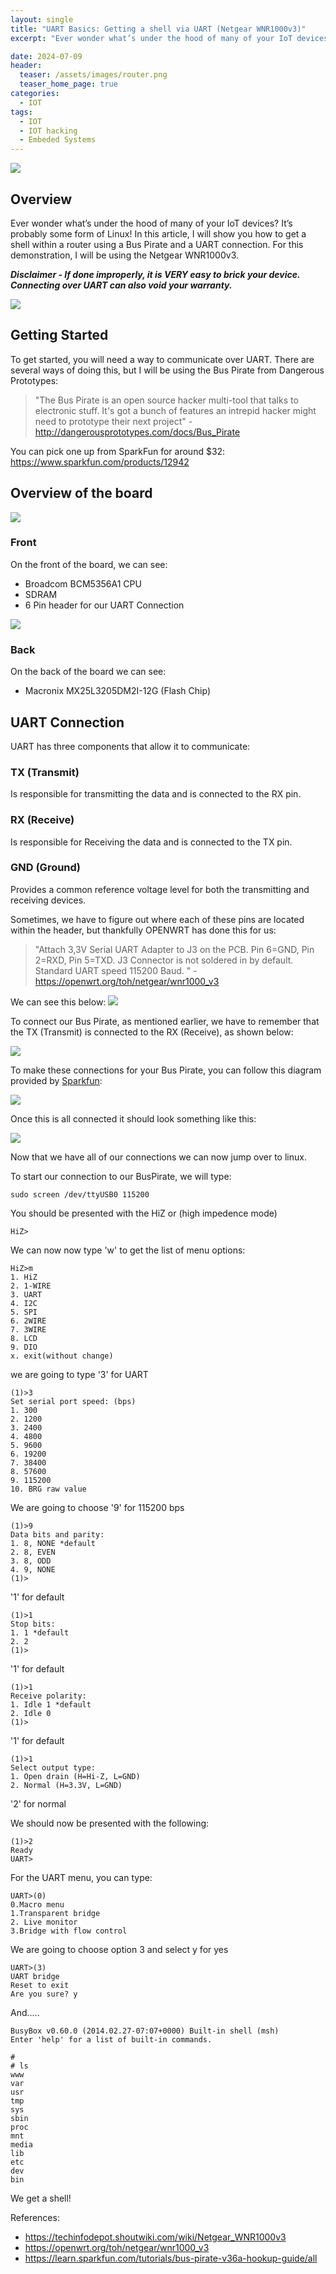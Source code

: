 ```yaml
---
layout: single
title: "UART Basics: Getting a shell via UART (Netgear WNR1000v3)"
excerpt: "Ever wonder what’s under the hood of many of your IoT devices? It’s probably some form of Linux! In this article, I will show you how to get a shell within a router using a Bus Pirate and a UART connection. For this demonstration, I will be using the Netgear WNR1000v3."

date: 2024-07-09
header:
  teaser: /assets/images/router.png
  teaser_home_page: true
categories:
  - IOT
tags:
  - IOT
  - IOT hacking
  - Embeded Systems
---
```

![](/assets/images/router.png#center)

## Overview

Ever wonder what’s under the hood of many of your IoT devices? It’s probably some form of Linux! In this article, I will show you how to get a shell within a router using a Bus Pirate and a UART connection. For this demonstration, I will be using the Netgear WNR1000v3.

***Disclaimer - If done improperly, it is VERY easy to brick your device. Connecting over UART can also void your warranty.*** 

![](/assets/images/netgearWNR1000v3.png)


## Getting Started

To get started, you will need a way to communicate over UART. There are several ways of doing this, but I will be using the Bus Pirate from Dangerous Prototypes:

> "The Bus Pirate is an open source hacker multi-tool that talks to electronic stuff. It's got a bunch of features an intrepid hacker might need to prototype their next project" - http://dangerousprototypes.com/docs/Bus_Pirate

You can pick one up from SparkFun for around $32: https://www.sparkfun.com/products/12942

## Overview of the board
![](/assets/images/netgear/netgearWNR1000v3/1.png)

### Front 
On the front of the board, we can see:
* Broadcom BCM5356A1 CPU
* SDRAM
* 6 Pin header for our UART Connection

![](/assets/images/netgear/netgearWNR1000v3/2.png)

### Back
On the back of the board we can see:

* Macronix MX25L3205DM2I-12G (Flash Chip)



## UART Connection
UART has three components that allow it to communicate:

### TX (Transmit)
Is responsible for transmitting the data and is connected to the RX pin.
### RX (Receive)
Is responsible for Receiving the data and is connected to the TX pin.
### GND (Ground)
Provides a common reference voltage level for both the transmitting and receiving devices.

Sometimes, we have to figure out where each of these pins are located within the header, but thankfully OPENWRT has done this for us: 
> "Attach 3,3V Serial UART Adapter to J3 on the PCB. Pin 6=GND, Pin 2=RXD, Pin 5=TXD. J3 Connector is not soldered in by default. Standard UART speed 115200 Baud. " - https://openwrt.org/toh/netgear/wnr1000_v3

We can see this below: 
![](/assets/images/netgear/netgearWNR1000v3/3.png)

To connect our Bus Pirate, as mentioned earlier, we have to remember that the TX (Transmit) is connected to the RX (Receive), as shown below:

![](/assets/images/TX_RX.png#center)

To make these connections for your Bus Pirate, you can follow this diagram provided by [Sparkfun](https://learn.sparkfun.com/tutorials/bus-pirate-v36a-hookup-guide/all):

![](/assets/images/PIN_HEADER.png)

Once this is all connected it should look something like this:

![](/assets/images/uartconnection.jpg)

Now that we have all of our connections we can now jump over to linux.

To start our connection to our BusPirate, we will type: 

    sudo screen /dev/ttyUSB0 115200

You should be presented with the HiZ or (high impedence mode)
 
    HiZ>

We can now now type 'w' to get the list of menu options:
 
    HiZ>m
    1. HiZ
    2. 1-WIRE
    3. UART
    4. I2C
    5. SPI
    6. 2WIRE
    7. 3WIRE
    8. LCD
    9. DIO
    x. exit(without change)

we are going to type '3' for UART

    (1)>3
    Set serial port speed: (bps)
    1. 300
    2. 1200
    3. 2400
    4. 4800
    5. 9600
    6. 19200
    7. 38400
    8. 57600
    9. 115200
    10. BRG raw value

We are going to choose '9' for 115200 bps
    
    (1)>9
    Data bits and parity:
    1. 8, NONE *default
    2. 8, EVEN
    3. 8, ODD
    4. 9, NONE
    (1)>

'1' for default

    (1)>1
    Stop bits:
    1. 1 *default
    2. 2
    (1)>

'1' for default

    (1)>1
    Receive polarity:
    1. Idle 1 *default
    2. Idle 0
    (1)>

'1' for default
    
    (1)>1
    Select output type:
    1. Open drain (H=Hi-Z, L=GND)
    2. Normal (H=3.3V, L=GND)

'2' for normal

We should now be presented with the following: 

    (1)>2
    Ready
    UART>

For the UART menu, you can type:

    UART>(0)
    0.Macro menu
    1.Transparent bridge
    2. Live monitor
    3.Bridge with flow control

We are going to choose option 3 and select y for yes

    UART>(3)
    UART bridge
    Reset to exit
    Are you sure? y

And.....

    BusyBox v0.60.0 (2014.02.27-07:07+0000) Built-in shell (msh)
    Enter 'help' for a list of built-in commands.

    #
    # ls
    www
    var
    usr
    tmp
    sys
    sbin
    proc
    mnt
    media
    lib
    etc
    dev
    bin

We get a shell!

References:
- https://techinfodepot.shoutwiki.com/wiki/Netgear_WNR1000v3
- https://openwrt.org/toh/netgear/wnr1000_v3
- https://learn.sparkfun.com/tutorials/bus-pirate-v36a-hookup-guide/all


